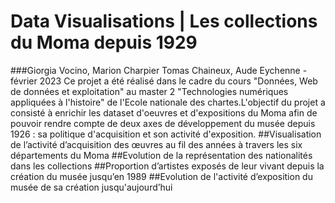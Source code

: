 # Data Visualisations | Les collections du Moma depuis 1929
###Giorgia Vocino, Marion Charpier Tomas Chaineux, Aude Eychenne - février 2023
Ce projet a été réalisé dans le cadre du cours "Données, Web de données et exploitation" au master 2 "Technologies numériques appliquées à l'histoire" de l'Ecole nationale des chartes.L'objectif du projet a consisté à enrichir les dataset d'oeuvres et d'expositions du Moma afin de pouvoir rendre compte de deux axes de développement du musée depuis 1926 : sa politique d'acquisition et son activité d'exposition.
##Visualisation de l’activité d’acquisition  des œuvres au fil des années à travers les six départements du Moma
##Evolution de la représentation des nationalités dans les collections 
##Proportion d’artistes exposés de leur vivant depuis la création du musée jusqu’en 1989
##Evolution de l'activité d’exposition du musée de sa création jusqu'aujourd’hui
